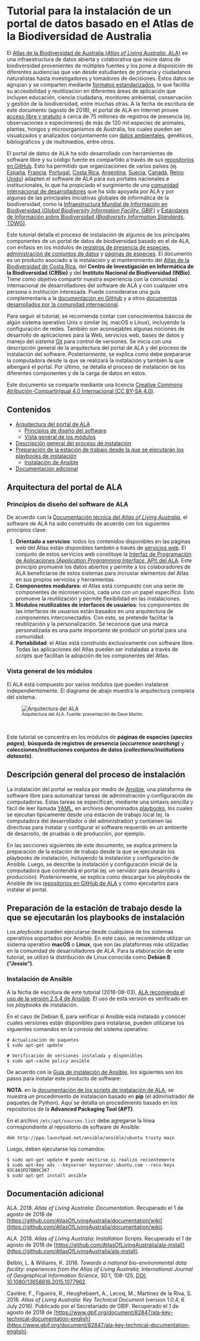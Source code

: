 # Tutorial para la instalación de un portal de datos basado en el Atlas de la Biodiversidad de Australia

El [Atlas de la Biodiversidad de Australia (*Atlas of Living Australia*, ALA)](https://www.ala.org.au/) es una infraestructura de datos abierta y colaborativa que reúne datos de biodiversidad provenientes de múltiples fuentes y los pone a disposición de diferentes audiencias que van desde estudiantes de primaria y ciudadanos naturalistas hasta investigadores y tomadores de decisiones. Estos datos se agrupan y se comparten mediante [formatos estandarizados](https://www.tdwg.org/standards/dwc/), lo que facilita su accesibilidad y reutilización en diferentes áreas de aplicación que incluyen educación, ciencia ciudadana, monitoreo ambiental, conservación y gestión de la biodiversidad, entre muchas otras. A la fecha de escritura de este documento (agosto de 2018), el portal de ALA en Internet provee [acceso libre y gratuito](https://www.ala.org.au/how-to-work-with-data/#Decide_on_a_license_for_your_data) a cerca de 75 millones de registros de presencia (ej. observaciones o especímenes) de más de 120 mil especies de animales, plantas, hongos y microorganismos de Australia, los cuales pueden ser visualizados y analizados conjuntamente con [datos ambientales](https://spatial.ala.org.au/), genéticos, bibliográficos y de multimedios, entre otros.

El portal de datos de ALA ha sido desarrollado con herramientas de software libre y su código fuente es compartido a través de sus [repositorios en GitHub](https://github.com/AtlasOfLivingAustralia/). Esto ha permitido que organizaciones de varios países (ej. [España](http://datos.gbif.es/), [Francia](http://portail.gbif.fr/), [Portugal](http://dados.gbif.pt/), [Costa Rica](http://www.crbio.cr/), [Argentina](http://datos.sndb.mincyt.gob.ar/), [Suecia](https://bioatlas.se/), [Canadá](http://explorer.canadensys.net/occurrences/search?lang=en&taxa=#tab_mapView), [Reino Unido](https://nbn.org.uk/)) adapten el software de ALA para sus portales nacionales e institucionales, lo que ha propiciado el surgimiento de una [comunidad internacional de desarrolladores](https://tdwg.github.io/conferences/2018/sessions/W06) que ha sido apoyada por ALA y por algunas de las principales iniciativas globales de informática de la biodiversidad, como la [Infraestructura Mundial de Información en Biodiversidad (*Global Biodiversity Information Facility*, GBIF)](http://gbif.org/) y [Estándares de Información sobre Biodiversidad (*Biodiversity Information Standards*, TDWG)](https://www.tdwg.org/).

Este tutorial detalla el proceso de instalación de algunos de los principales componentes de un portal de datos de biodiversidad basado en el de ALA, con énfasis en los módulos de [registros de presencia de especies](https://biocache.ala.org.au/search), [administración de conjuntos de datos](https://collections.ala.org.au/datasets) y [páginas de especies](https://lists.ala.org.au/iconic-species). El documento es un producto asociado a la instalación y al mantenimiento del [Atlas de la Biodiversidad de Costa Rica](http://www.crbio.cr/), del **Centro de Investigación en Informática de la Biodiversidad (CRBio)** y del **Instituto Nacional de Biodiversidad (INBio)**. Tiene como objetivo compartir nuestra experiencia con la comunidad internacional de desarrolladores del software de ALA y con cualquier otra persona o institución interesada. Puede considerarse una guía complementaria a la [documentación en GitHub](https://github.com/AtlasOfLivingAustralia/documentation/wiki) y a otros [documentos desarrollados por la comunidad internacional](https://www.gbif.org/project/82202/internationalization-of-the-ala-node-portal).

Para seguir el tutorial, se recomienda contar con conocimientos básicos de algún sistema operativo Unix o similar (ej. macOS o Linux), incluyendo la configuración de redes. También son aconsejables algunas nociones de desarrollo de aplicaciones para la Web, servicios web, bases de datos y manejo del sistema [Git](https://git-scm.com/) para control de versiones. Se inicia con una descripción general de la arquitectura del portal de ALA y del proceso de instalación del software. Posteriormente, se explica como debe prepararse la computadora desde la que se realizará la instalación y también la que albergará el portal. Por último, se detalla el proceso de instalación de los diferentes componentes y de la carga de datos en estos.

Este documento se comparte mediante una licencia [Creative Commons Atribución-CompartirIgual 4.0 Internacional (CC BY-SA 4.0)](https://creativecommons.org/licenses/by-sa/4.0/legalcode).


## Contenidos
* [Arquitectura del portal de ALA](https://github.com/AtlasBiodiversidadCostaRica/tutorial-instalacion-portal-ala/blob/master/README.md#arquitectura-del-portal-de-ala)
  * [Principios de diseño del software]()
  * [Vista general de los módulos]()
* [Descripción general del proceso de instalación](https://github.com/AtlasBiodiversidadCostaRica/tutorial-instalacion-portal-ala/blob/master/README.md#descripci%C3%B3n-general-del-proceso-de-instalaci%C3%B3n)
* [Preparación de la estación de trabajo desde la que se ejecutarán los playbooks de instalación](https://github.com/AtlasBiodiversidadCostaRica/tutorial-instalacion-portal-ala/blob/master/README.md#preparaci%C3%B3n-de-la-estaci%C3%B3n-de-trabajo)
  * [Instalación de Ansible](https://github.com/AtlasBiodiversidadCostaRica/tutorial-instalacion-portal-ala/blob/master/README.md#instalaci%C3%B3n-de-ansible)
* [Documentación adicional](https://github.com/AtlasBiodiversidadCostaRica/tutorial-instalacion-portal-ala/blob/master/README.md#documentaci%C3%B3n-adicional)


## Arquitectura del portal de ALA
### Principios de diseño del software de ALA
De acuerdo con la [Documentación técnica del *Atlas of Living Australia*](https://www.gbif.org/document/82847/ala-key-technical-documentation-english), el software de ALA ha sido construido de acuerdo con los siguientes principios clave:
1. **Orientado a servicios**: todos los contenidos disponibles en las páginas web del Atlas están disponibles también a través de [servicios web](https://en.wikipedia.org/wiki/Web_service). El conjunto de estos servicios web constituye la [Interfaz de Programación de Aplicaciones (*Application Programming Interface*, API) del ALA](http://api.ala.org.au/). Este principio promueve los datos abiertos y permite a los colaboradores de ALA beneficiarse de estos sistemas para incrustar elementos del Atlas en sus propios servicios y herramientas.
2. **Componentes modulares**: el Atlas está compuesto con una serie de componentes de microservicios, cada uno con un papel específico. Esto promueve la reutilización y permite flexibilidad en las instalaciones.
3. **Módulos reutilizables de interfaces de usuarios**: los componentes de las interfaces de usuarios están basados en una arquitectura de componentes interconectados. Con esto, se pretende facilitar la reutilización y la personalización. Se reconoce que una marca personalizada es una parte importante de producir un portal para una comunidad.
4. **Portabilidad**: el Atlas está construído exclusivamente con software libre. Todas las aplicaciones del Atlas pueden ser instaladas a través de *scripts* que facilitan la adopción de los componentes del Atlas.


### Vista general de los módulos
El ALA está compuesto por varios módulos que pueden instalarse independientemente. El diagrama de abajo muestra la arquitectura completa del sistema.

<figure>
  <img src="img/ala-architecture.png" alt="Arquitectura del ALA"/>
  <figcaption><small>Arquitectura del ALA. Fuente: presentación de Dave Martin.</small></figcaption>
</figure>
<br>



Este tutorial se concentra en los módulos de **páginas de especies (*species pages*)**, **búsqueda de registros de presencia (*occurrence searching*)** y **colecciones/instituciones conjuntos de datos (*collections/institutions datasets*)**.


## Descripción general del proceso de instalación
La instalación del portal se realiza por medio de [Ansible](https://www.ansible.com/), una plataforma de software libre para automatizar tareas de administración y configuración de computadoras. Estas tareas se especifican, mediante una sintaxis sencilla y fácil de leer llamada [YAML](http://yaml.org/), en archivos denominados [playbooks](https://docs.ansible.com/ansible/2.6/user_guide/playbooks_intro.html), los cuales se ejecutan típicamente desde una estación de trabajo local (ej. la computadora del desarrollador o del administrador) y contienen las directivas para instalar y configurar el software requerido en un ambiente de desarrollo, de pruebas o de producción, por ejemplo.

En las secciones siguientes de este documento, se explica primero la preparación de la estación de trabajo desde la que se ejecutarán los playbooks de instalación, incluyendo la instalación y configuración de Ansible. Luego, se describe la instalación y configuración inicial de la computadora que contendrá el portal (ej. un servidor para desarrollo o producción). Posteriormente, se explica como descargar los *playbooks* de Ansible de los [repositorios en GitHub de ALA](https://github.com/AtlasOfLivingAustralia/ala-install) y como ejecutarlos para instalar el portal.


## Preparación de la estación de trabajo desde la que se ejecutarán los playbooks de instalación
Los *playbooks* pueden ejecutarse desde cualquiera de los sistemas operativos soportados por Ansible. En este caso, se recomienda utilizar un sistema operativo **macOS** o **Linux**, que son las plataformas más utilizadas en la comunidad de desarrolladores de ALA. Para la elaboración de este tutorial, se utilizó la distribución de Linux conocida como **Debian 8 ("Jessie")**.

### Instalación de Ansible
A la fecha de escritura de este tutorial (2018-08-03), [ALA recomienda el uso de la versión 2.5.4 de Ansible](https://github.com/AtlasOfLivingAustralia/ala-install#the-current-supported-version-is-254). El uso de esta versión es verificado en los *playbooks* de instalación.

En el caso de Debian 8, para verificar si Ansible está instalado y conocer cuales versiones están disponibles para instalarse, pueden utilizarse los siguientes comandos en la consola del sistema operativo:
```console
# Actualización de paquetes
$ sudo apt-get update

# Verificación de versiones instalada y disponibles
$ sudo apt-cache policy ansible
```

De acuerdo con la [Guía de instalación de Ansible](https://docs.ansible.com/ansible/2.5/installation_guide/intro_installation.html), los siguientes son los pasos para instalar este producto de software:

**NOTA**: en la [documentación de los scripts de instalación de ALA](https://github.com/AtlasOfLivingAustralia/ala-install/blob/master/README.md), se muestra un procedimiento de instalación basado en **pip** (el administrador de paquetes de Python). Aquí se detalla un procedimiento basado en los repositorios de la **Advanced Packaging Tool (APT)**.

En el archivo `/etc/apt/sources.list` debe agregarse la línea correspondiente al repositorio de software de Ansible:
```console
deb http://ppa.launchpad.net/ansible/ansible/ubuntu trusty main
```

Luego, deben ejecutarse los comandos:
```console
$ sudo apt-get update # puede omitirse si realizó recientemente
$ sudo apt-key adv --keyserver keyserver.ubuntu.com --recv-keys 93C4A3FD7BB9C367
$ sudo apt-get install ansible
```

## Documentación adicional
ALA. 2018. *Atlas of Living Australia: Documentation*. Recuperado el 1 de agosto de 2018 de [https://github.com/AtlasOfLivingAustralia/documentation/wiki](https://github.com/AtlasOfLivingAustralia/documentation/wiki).

ALA. 2018. *Atlas of Living Australia: Installation Scripts*. Recuperado el 1 de agosto de 2018 de [https://github.com/AtlasOfLivingAustralia/ala-install](https://github.com/AtlasOfLivingAustralia/ala-install).

Belbin, L. & Williams, K. 2016. *Towards a national bio-environmental data facility: experiences from the Atlas of Living Australia, International Journal of Geographical Information Science*, 30:1, 108-125, [DOI: 10.1080/13658816.2015.1077962](https://doi.org/10.1080/13658816.2015.1077962).

Cavière, F., Figueira, R., Heughebaert, A., Lecoq, M., Martínez de la Riva, S. 2016. *Atlas of Living Australia: Key  Technical Document* (version 1.0.4, 6 July 2016). Publicado por el Secretariado de GBIF. Recuperado el 1 de agosto de 2018 de [https://www.gbif.org/document/82847/ala-key-technical-documentation-english](https://www.gbif.org/document/82847/ala-key-technical-documentation-english).
